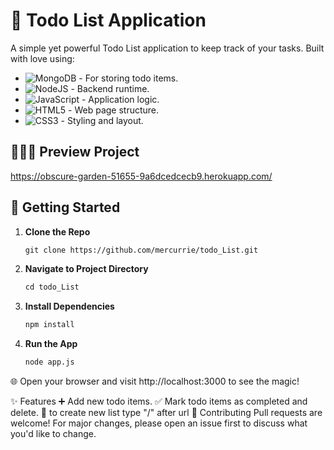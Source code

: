 # 📝 Todo List Application

A simple yet powerful Todo List application to keep track of your tasks. Built with love using:

- ![MongoDB](https://img.shields.io/badge/-MongoDB-green?style=flat&logo=mongodb) - For storing todo items.
- ![NodeJS](https://img.shields.io/badge/-NodeJS-green?style=flat&logo=node.js) - Backend runtime.
- ![JavaScript](https://img.shields.io/badge/-JavaScript-yellow?style=flat&logo=javascript) - Application logic.
- ![HTML5](https://img.shields.io/badge/-HTML5-red?style=flat&logo=html5) - Web page structure.
- ![CSS3](https://img.shields.io/badge/-CSS3-blue?style=flat&logo=css3) - Styling and layout.

## 👨🏽‍💻 Preview Project
  https://obscure-garden-51655-9a6dcedcecb9.herokuapp.com/
## 🚀 Getting Started

1. **Clone the Repo**
    ```markdown
    git clone https://github.com/mercurrie/todo_List.git
    ```

2. **Navigate to Project Directory**
    ```markdown
    cd todo_List
    ```

3. **Install Dependencies**
    ```markdown
    npm install
    ```

4. **Run the App**
   ```sh
   node app.js
🌐 Open your browser and visit http://localhost:3000 to see the magic!

✨ Features
➕ Add new todo items.
✅ Mark todo items as completed and delete.
📄 to create new list type "/<name>" after url
🤝 Contributing
Pull requests are welcome! For major changes, please open an issue first to discuss what you'd like to change.
